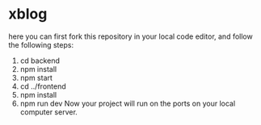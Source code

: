 # xblog

here you can first fork this repository in your local code editor, and follow the following steps:
1) cd backend
2) npm install
3) npm start
4) cd ../frontend
5) npm install
6) npm run dev
Now your project will run on the ports on your local computer server.
